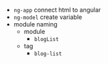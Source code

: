 - `ng-app` connect html to angular
- `ng-model` create variable
- module naming
  - module
    - `blogList`
  - tag
    - `blog-list`
